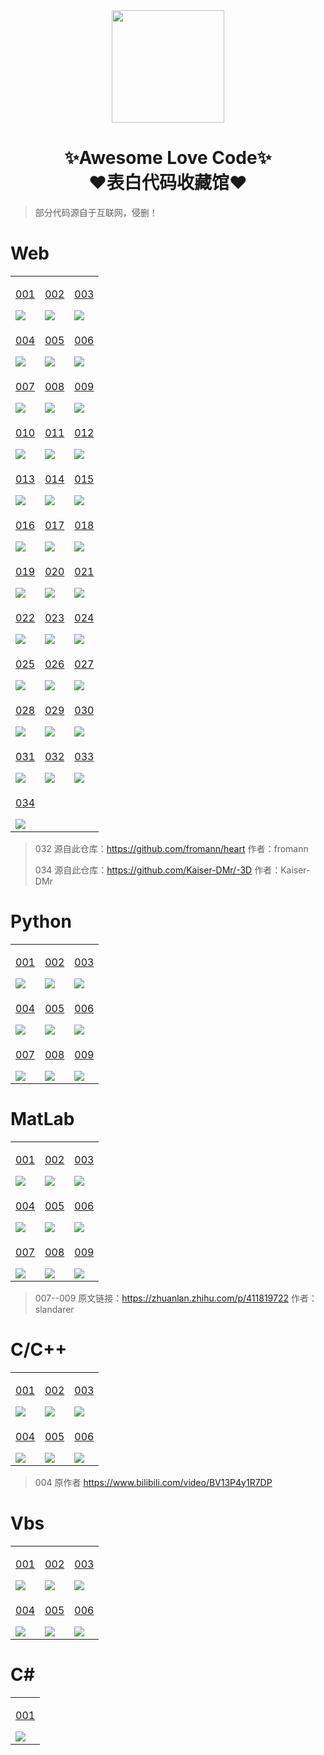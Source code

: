 <div align="center">
    <img  width=180 src="https://love.gushao.club/assets/logo.png"/>
    <h1>✨Awesome Love Code✨<br>❤️表白代码收藏馆❤️</h1> 
</div>

> 部分代码源自于互联网，侵删！

# Web

<table align="center">
    <!-- 第一行 -->
    <tr>
    <td valign="top">
        <a target="_blank" href="https://love.gushao.club/Web/001">
            <p align="center">001</p>
            <img src="https://love.gushao.club/assets/img/web/001.jpg"/>
        </a>
    </td>
    <td valign="top">
        <a target="_blank" href="https://love.gushao.club/Web/002">
            <p align="center">002</p>
            <img src="https://love.gushao.club/assets/img/web/002.jpg"/>
        </a>
    </td>
    <td valign="top">
        <a target="_blank" href="https://love.gushao.club/Web/003">
            <p align="center">003</p>
            <img src="https://love.gushao.club/assets/img/web/003.jpg"/>
        </a>
    </td>
    </tr>
    <!-- 第二行 -->
    <tr>
    <td valign="top">
        <a target="_blank" href="https://love.gushao.club/Web/004">
            <p align="center">004</p>
            <img src="https://love.gushao.club/assets/img/web/004.jpg"/>
        </a>
    </td>
    <td valign="top">
        <a target="_blank" href="https://love.gushao.club/Web/005">
            <p align="center">005</p>
            <img src="https://love.gushao.club/assets/img/web/005.jpg"/>
        </a>
    </td>
    <td valign="top">
        <a target="_blank" href="https://love.gushao.club/Web/006">
            <p align="center">006</p>
            <img src="https://love.gushao.club/assets/img/web/006.jpg"/>
        </a>
    </td>
    </tr>
    <!-- 第三行 -->
    <tr>
    <td valign="top">
        <a target="_blank" href="https://love.gushao.club/Web/007">
            <p align="center">007</p>
            <img src="https://love.gushao.club/assets/img/web/007.jpg"/>
        </a>
    </td>
    <td valign="top">
        <a target="_blank" href="https://love.gushao.club/Web/008">
            <p align="center">008</p>
            <img src="https://love.gushao.club/assets/img/web/008.jpg"/>
        </a>
    </td>
    <td valign="top">
        <a target="_blank" href="https://love.gushao.club/Web/009">
            <p align="center">009</p>
            <img src="https://love.gushao.club/assets/img/web/009.jpg"/>
        </a>
    </td>
    </tr>
    <!-- 第四行 -->
    <tr>
    <td valign="top">
        <a target="_blank" href="https://love.gushao.club/Web/010">
            <p align="center">010</p>
            <img src="https://love.gushao.club/assets/img/web/010.jpg"/>
        </a>
    </td>
    <td valign="top">
        <a target="_blank" href="https://love.gushao.club/Web/011">
            <p align="center">011</p>
            <img src="https://love.gushao.club/assets/img/web/011.jpg"/>
        </a>
    </td>
    <td valign="top">
        <a target="_blank" href="https://love.gushao.club/Web/012">
            <p align="center">012</p>
            <img src="https://love.gushao.club/assets/img/web/012.jpg"/>
        </a>
    </td>
    </tr>
    <!-- 第五行 -->
    <tr>
    <td valign="top">
        <a target="_blank" href="https://love.gushao.club/Web/013">
            <p align="center">013</p>
            <img src="https://love.gushao.club/assets/img/web/013.jpg"/>
        </a>
    </td>
    <td valign="top">
        <a target="_blank" href="https://love.gushao.club/Web/014">
            <p align="center">014</p>
            <img src="https://love.gushao.club/assets/img/web/014.jpg"/>
        </a>
    </td>
    <td valign="top">
        <a target="_blank" href="https://love.gushao.club/Web/015">
            <p align="center">015</p>
            <img src="https://love.gushao.club/assets/img/web/015.jpg"/>
        </a>
    </td>
    </tr>
    <!-- 第六行 -->
    <tr>
    <td valign="top">
        <a target="_blank" href="https://love.gushao.club/Web/016">
            <p align="center">016</p>
            <img src="https://love.gushao.club/assets/img/web/016.jpg"/>
        </a>
    </td>
    <td valign="top">
        <a target="_blank" href="https://love.gushao.club/Web/017">
            <p align="center">017</p>
            <img src="https://love.gushao.club/assets/img/web/017.jpg"/>
        </a>
    </td>
    <td valign="top">
        <a target="_blank" href="https://love.gushao.club/Web/018">
            <p align="center">018</p>
            <img src="https://love.gushao.club/assets/img/web/018.jpg"/>
        </a>
    </td>
    </tr>
    <!-- 第七行 -->
    <tr>
    <td valign="top">
        <a target="_blank" href="https://love.gushao.club/Web/019">
            <p align="center">019</p>
            <img src="https://love.gushao.club/assets/img/web/019.jpg"/>
        </a>
    </td>
    <td valign="top">
        <a target="_blank" href="https://love.gushao.club/Web/020">
            <p align="center">020</p>
            <img src="https://love.gushao.club/assets/img/web/020.jpg"/>
        </a>
    </td>
    <td valign="top">
        <a target="_blank" href="https://love.gushao.club/Web/021">
            <p align="center">021</p>
            <img src="https://love.gushao.club/assets/img/web/021.jpg"/>
        </a>
    </td>
    </tr>
    <!-- 第八行 -->
    <tr>
    <td valign="top">
        <a target="_blank" href="https://love.gushao.club/Web/022">
            <p align="center">022</p>
            <img src="https://love.gushao.club/assets/img/web/022.jpg"/>
        </a>
    </td>
    <td valign="top">
        <a target="_blank" href="https://love.gushao.club/Web/023">
            <p align="center">023</p>
            <img src="https://love.gushao.club/assets/img/web/023.jpg"/>
        </a>
    </td>
    <td valign="top">
        <a target="_blank" href="https://love.gushao.club/Web/024">
            <p align="center">024</p>
            <img src="https://love.gushao.club/assets/img/web/024.jpg"/>
        </a>
    </td>
    </tr>
    <!-- 第九行 -->
    <tr>
    <td valign="top">
        <a target="_blank" href="https://love.gushao.club/Web/025">
            <p align="center">025</p>
            <img src="https://love.gushao.club/assets/img/web/025.jpg"/>
        </a>
    </td>
    <td valign="top">
        <a target="_blank" href="https://love.gushao.club/Web/026">
            <p align="center">026</p>
            <img src="https://love.gushao.club/assets/img/web/026.jpg"/>
        </a>
    </td>
    <td valign="top">
        <a target="_blank" href="https://love.gushao.club/Web/027">
            <p align="center">027</p>
            <img src="https://love.gushao.club/assets/img/web/027.jpg"/>
        </a>
    </td>
    </tr>
    <!-- 第十行 -->
    <tr>
    <td valign="top">
        <a target="_blank" href="https://love.gushao.club/Web/028">
            <p align="center">028</p>
            <img src="https://love.gushao.club/assets/img/web/028.jpg"/>
        </a>
    </td>
    <td valign="top">
        <a target="_blank" href="https://love.gushao.club/Web/029">
            <p align="center">029</p>
            <img src="https://love.gushao.club/assets/img/web/029.jpg"/>
        </a>
    </td>
    <td valign="top">
        <a target="_blank" href="https://love.gushao.club/Web/030">
            <p align="center">030</p>
            <img src="https://love.gushao.club/assets/img/web/030.jpg"/>
        </a>
    </td>
    </tr>
    <!-- 第十一行 -->
    <tr>
        <td valign="top">
        <a target="_blank" href="https://love.gushao.club/Web/031">
            <p align="center">031</p>
            <img src="https://love.gushao.club/assets/img/web/031.png"/>
        </a>
    </td>
    <td valign="top">
        <a target="_blank" href="https://love.gushao.club/Web/032">
            <p align="center">032</p>
            <img src="https://love.gushao.club/assets/img/web/032.png"/>
        </a>
    </td>
    <td valign="top">
        <a target="_blank" href="https://love.gushao.club/Web/033">
            <p align="center">033</p>
            <img src="https://love.gushao.club/assets/img/web/033.png"/>
        </a>
    </td>
    </tr>
    <!-- 第十一行 -->
    <tr>
        <td valign="top">
        <a target="_blank" href="https://love.gushao.club/Web/034">
            <p align="center">034</p>
            <img src="https://love.gushao.club/assets/img/web/034.png"/>
        </a>
    </td>
    </tr>
</table>

>  032 源自此仓库：https://github.com/fromann/heart  作者：fromann
> 
>  034 源自此仓库：https://github.com/Kaiser-DMr/-3D  作者：Kaiser-DMr

# Python

<table align="center">
    <!-- 第一行 -->
    <tr>
    <td valign="top">
        <a target="_blank" href="https://github.com/sun0225SUN/Awesome-Love-Code/tree/main/Python/001">
            <p align="center">001</p>
            <img src="https://love.gushao.club/assets/img/python/001.jpg"/>
        </a>
    </td>
    <td valign="top">
        <a target="_blank" href="https://github.com/sun0225SUN/Awesome-Love-Code/tree/main/Python/002">
            <p align="center">002</p>
            <img src="https://love.gushao.club/assets/img/python/002.jpg"/>
        </a>
    </td>
    <td valign="top">
        <a target="_blank" href="https://github.com/sun0225SUN/Awesome-Love-Code/tree/main/Python/003">
            <p align="center">003</p>
            <img src="https://love.gushao.club/assets/img/python/003.jpg"/>
        </a>
    </td>
    </tr>
    <!-- 第二行 -->
    <tr>
    <td valign="top">
        <a target="_blank" href="https://github.com/sun0225SUN/Awesome-Love-Code/tree/main/Python/004">
            <p align="center">004</p>
            <img src="https://love.gushao.club/assets/img/python/004.jpg"/>
        </a>
    </td>
    <td valign="top">
        <a target="_blank" href="https://github.com/sun0225SUN/Awesome-Love-Code/tree/main/Python/005">
            <p align="center">005</p>
            <img src="https://love.gushao.club/assets/img/python/005.jpg"/>
        </a>
    </td>
    <td valign="top">
        <a target="_blank" href="https://github.com/sun0225SUN/Awesome-Love-Code/tree/main/Python/006">
            <p align="center">006</p>
            <img src="https://love.gushao.club/assets/img/python/006.jpg"/>
        </a>
    </td>
    </tr>
    <!-- 第三行 -->
    <tr>
    <td valign="top">
        <a target="_blank" href="https://github.com/sun0225SUN/Awesome-Love-Code/tree/main/Python/007">
            <p align="center">007</p>
            <img src="https://love.gushao.club/assets/img/python/007.jpg"/>
        </a>
    </td>
    <td valign="top">
        <a target="_blank" href="https://github.com/sun0225SUN/Awesome-Love-Code/tree/main/Python/008">
            <p align="center">008</p>
            <img src="https://love.gushao.club/assets/img/python/008.png"/>
        </a>
    </td>
    <td valign="top">
        <a target="_blank" href="https://github.com/sun0225SUN/Awesome-Love-Code/tree/main/Python/009">
            <p align="center">009</p>
            <img src="https://love.gushao.club/assets/img/python/009.png"/>
        </a>
    </td>
    </tr>
</table>

# MatLab


<table align="center">
    <!-- 第一行 -->
    <tr>
    <td valign="top">
        <a target="_blank" href="https://github.com/sun0225SUN/Awesome-Love-Code/tree/main/MatLab/001">
            <p align="center">001</p>
            <img src="https://love.gushao.club/assets/img/matlab/001.jpg"/>
        </a>
    </td>
    <td valign="top">
        <a target="_blank" href="https://github.com/sun0225SUN/Awesome-Love-Code/tree/main/MatLab/002">
            <p align="center">002</p>
            <img src="https://love.gushao.club/assets/img/matlab/002.gif"/>
        </a>
    </td>
    <td valign="top">
        <a target="_blank" href="https://github.com/sun0225SUN/Awesome-Love-Code/tree/main/MatLab/003">
            <p align="center">003</p>
            <img src="https://love.gushao.club/assets/img/matlab/003.jpg"/>
        </a>
    </td>
    </tr>
    <!-- 第二行 -->
    <tr>
    <td valign="top">
        <a target="_blank" href="https://github.com/sun0225SUN/Awesome-Love-Code/tree/main/MatLab/004">
            <p align="center">004</p>
            <img src="https://love.gushao.club/assets/img/matlab/004.jpg"/>
        </a>
    </td>
    <td valign="top">
        <a target="_blank" href="https://github.com/sun0225SUN/Awesome-Love-Code/tree/main/MatLab/005">
            <p align="center">005</p>
            <img src="https://love.gushao.club/assets/img/matlab/005.jpg"/>
        </a>
    </td>
    <td valign="top">
        <a target="_blank" href="https://github.com/sun0225SUN/Awesome-Love-Code/tree/main/MatLab/006">
            <p align="center">006</p>
            <img src="https://love.gushao.club/assets/img/matlab/006.jpg"/>
        </a>
    </td>
    </tr>
    <!-- 第三行 -->
    <tr>
    <td valign="top">
        <a target="_blank" href="https://github.com/sun0225SUN/Awesome-Love-Code/tree/main/MatLab/007">
            <p align="center">007</p>
            <img src="https://love.gushao.club/assets/img/matlab/007.jpg"/>
        </a>
    </td>
    <td valign="top">
        <a target="_blank" href="https://github.com/sun0225SUN/Awesome-Love-Code/tree/main/MatLab/008">
            <p align="center">008</p>
            <img src="https://love.gushao.club/assets/img/matlab/008.jpg"/>
        </a>
    </td>
    <td valign="top">
        <a target="_blank" href="https://github.com/sun0225SUN/Awesome-Love-Code/tree/main/MatLab/009">
            <p align="center">009</p>
            <img src="https://love.gushao.club/assets/img/matlab/009.jpg"/>
        </a>
    </td>
    </tr>
</table>

> 007--009  原文链接：https://zhuanlan.zhihu.com/p/411819722  作者：slandarer

# C/C++

<table >
    <!-- 第一行 -->
    <tr>
    <td valign="top">
        <a target="_blank" href="https://github.com/sun0225SUN/Awesome-Love-Code/tree/main/C/001">
            <p align="center">001</p>
            <img src="https://love.gushao.club/assets/img/c/001.png"/>
        </a>
    </td>
    <td valign="top">
        <a target="_blank" href="https://github.com/sun0225SUN/Awesome-Love-Code/tree/main/C/002">
            <p align="center">002</p>
            <img src="https://love.gushao.club/assets/img/c/002.png"/>
        </a>
    </td>
    <td valign="top">
        <a target="_blank" href="https://github.com/sun0225SUN/Awesome-Love-Code/tree/main/C/003">
            <p align="center">003</p>
            <img src="https://love.gushao.club/assets/img/c/003.png"/>
        </a>
    </td>
    </tr>
    <!-- 第二行 -->
    <tr>
    <td valign="top">
        <a target="_blank" href="https://github.com/sun0225SUN/C-Love-Code">
            <p align="center">004</p>
            <img src="https://love.gushao.club/assets/img/c/004.png"/>
        </a>
    </td>
    <td valign="top">
        <a target="_blank" href="https://github.com/sun0225SUN/C-Meteor-Shower">
            <p align="center">005</p>
            <img src="https://love.gushao.club/assets/img/c/005.png"/>
        </a>
    </td>
    <td valign="top">
        <a target="_blank" href="https://github.com/sun0225SUN/C-Fireworks-Code">
            <p align="center">006</p>
            <img src="https://love.gushao.club/assets/img/c/006.png"/>
        </a>
    </td>
    </tr>
</table>

> 004 原作者 https://www.bilibili.com/video/BV13P4y1R7DP

# Vbs

<table >
    <!-- 第一行 -->
    <tr>
    <td valign="top">
        <a target="_blank" href="https://github.com/sun0225SUN/Awesome-Love-Code/tree/main/Vbs/001">
            <p align="center">001</p>
            <img src="https://love.gushao.club/assets/img/vbs/001.gif"/>
        </a>
    </td>
    <td valign="top">
        <a target="_blank" href="https://github.com/sun0225SUN/Awesome-Love-Code/tree/main/Vbs/002">
            <p align="center">002</p>
            <img src="https://love.gushao.club/assets/img/vbs/002.gif"/>
        </a>
    </td>
    <td valign="top">
        <a target="_blank" href="https://github.com/sun0225SUN/Awesome-Love-Code/tree/main/Vbs/003">
            <p align="center">003</p>
            <img src="https://love.gushao.club/assets/img/vbs/003.gif"/>
        </a>
    </td>
    </tr>
    <!-- 第二行 -->
    <tr>
    <td valign="top">
        <a target="_blank" href="https://github.com/sun0225SUN/Awesome-Love-Code/tree/main/Vbs/004">
            <p align="center">004</p>
            <img src="https://love.gushao.club/assets/img/vbs/004.gif"/>
        </a>
    </td>
    <td valign="top">
        <a target="_blank" href="https://github.com/sun0225SUN/Awesome-Love-Code/tree/main/Vbs/005">
            <p align="center">005</p>
            <img src="https://love.gushao.club/assets/img/vbs/005.gif"/>
        </a>
    </td>
    <td valign="top">
        <a target="_blank" href="https://github.com/sun0225SUN/Awesome-Love-Code/tree/main/Vbs/006">
            <p align="center">006</p>
            <img src="https://love.gushao.club/assets/img/vbs/006.png"/>
        </a>
    </td>
    </tr>
</table>

# C#

<table align="center">
    <!-- 第一行 -->
    <tr>
    <td valign="top">
        <a target="_blank" href="https://github.com/sun0225SUN/Be-My-Girlfriend">
            <p align="center">001</p>
            <img src="https://love.gushao.club/assets/img/csharp/001.gif"/>
        </a>
    </td>
    </tr>
</table>
